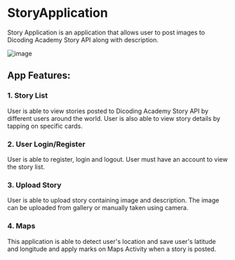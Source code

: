 # StoryApplication
Story Application is an application that allows user to post images to Dicoding Academy Story API along with description. 

![image](https://github.com/Teetinn/StoryApplication/assets/74301254/3c7a56a6-136b-4430-97c0-fdf2fb8a333e)

## App Features:
### 1. Story List
User is able to view stories posted to Dicoding Academy Story API by different users around the world. User is also able to view story details by tapping on specific cards.
### 2. User Login/Register
User is able to register, login and logout. User must have an account to view the story list.
### 3. Upload Story
User is able to upload story containing image and description. The image can be uploaded from gallery or manually taken using camera.
### 4. Maps
This application is able to detect user's location and save user's latitude and longitude and apply marks on Maps Activity when a story is posted.
